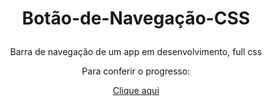 # <div align="center"> Botão-de-Navegação-CSS </p>

<div align="center"> Barra de navegação de um app em desenvolvimento, full css </p>

<div align="center"> Para conferir o progresso: </p>

<p align="center"><a href="https://dillikel.github.io/Botao-de-Navegacao-CSS/" target="_blank">Clique aqui</a></p>

